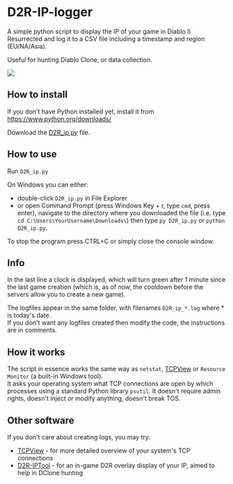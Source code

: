 # D2R-IP-logger

A simple python script to display the IP of your game in Diablo II Resurrected and log it to a CSV file including a timestamp and region (EU/NA/Asia).

Useful for hunting Diablo Clone, or data collection.

![](https://i.imgur.com/3hjxBHn.png)

## How to install
If you don't have Python installed yet, install it from https://www.python.org/downloads/

Download the [D2R_ip.py](https://github.com/nocawy/D2R-IP-logger/blob/master/D2R_ip.py?raw=true) file.

## How to use

Run `D2R_ip.py`

On Windows you can either:
- double-click `D2R_ip.py` in File Explorer 
- or open Command Prompt (press Windows Key + r, type `cmd`, press enter), navigate to the directory where you downloaded the file (i.e. type `cd C:\Users\YourUsername\Downloads\`) then type `py D2R_ip.py` or `python D2R_ip.py`.

To stop the program press CTRL+C or simply close the console window.

## Info

In the last line a clock is displayed, which will turn green after 1 minute since the last game creation (which is, as of now, the cooldown before the servers allow you to create a new game).

The logfiles appear in the same folder, with filenames `D2R_ip_*.log` where * is today's date.  
If you don't want any logfiles created then modify the code, the instructions are in comments.

## How it works

The script in essence works the same way as `netstat`, [TCPView](https://docs.microsoft.com/en-us/sysinternals/downloads/tcpview) or `Resource Monitor` (a built-in Windows tool).  
It asks your operating system what TCP connections are open by which processes using a standard Python library `psutil`. It doesn't require admin rights, doesn't inject or modify anything, doesn't break TOS.

## Other software

If you don't care about creating logs, you may try:
* [TCPView](https://docs.microsoft.com/en-us/sysinternals/downloads/tcpview) -  for more detailed overview of your system's TCP connections
* [D2R-IPTool](https://github.com/VideoGameRoulette/D2RTools) - for an in-game D2R overlay display of your IP, aimed to help in DClone hunting
